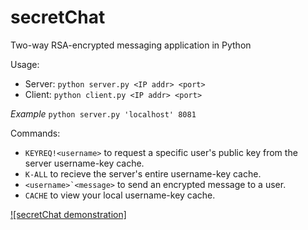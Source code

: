 # secretChat
Two-way RSA-encrypted messaging application in Python  

Usage:  
+ Server: `python server.py <IP addr> <port>`  
+ Client: `python client.py <IP addr> <port>`  
  
*Example* `python server.py 'localhost' 8081`  
  
Commands:  
+ `KEYREQ!<username>` to request a specific user's public key from the server username-key cache.  
+ `K-ALL` to recieve the server's entire username-key cache.  
+ ``<username>`<message>`` to send an encrypted message to a user.  
+ `CACHE` to view your local username-key cache.
  
[![secretChat demonstration]](https://drive.google.com/file/d/1XE0RGLEIVEmRVFDNeP1nFa-CwBEYo-Fj/view?usp=sharing)

